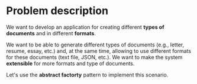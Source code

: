 # Problem description

We want to develop an application for creating different **types of documents** and in different **formats**. 

We want to be able to generate different types of documents (e.g., letter, resume, essay, etc.) and, at the same time, allowing to use different formats for these documents (text file, JSON, etc.). We want to make the system **extensible** for more formats and type of documents.

Let's use the **abstract factorty** pattern to implement this scenario. 
